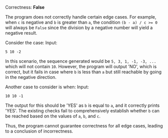 Correctness: **False**

The program does not correctly handle certain edge cases. For example, when `c` is negative and `b` is greater than `a`, the condition `(b - a) / c >= 0` will always be `False` since the division by a negative number will yield a negative result. 

Consider the case:
Input:
```
5 10 -2
```
In this scenario, the sequence generated would be `5, 3, 1, -1, -3, ...` which will not contain `10`. However, the program will output 'NO', which is correct, but it fails in case where `b` is less than `a` but still reachable by going in the negative direction.

Another case to consider is when:
Input:
```
10 10 -1
```
The output for this should be 'YES' as `b` is equal to `a`, and it correctly prints 'YES'. The existing checks fail to comprehensively establish whether `b` can be reached based on the values of `a`, `b`, and `c`.

Thus, the program cannot guarantee correctness for all edge cases, leading to a conclusion of incorrectness.